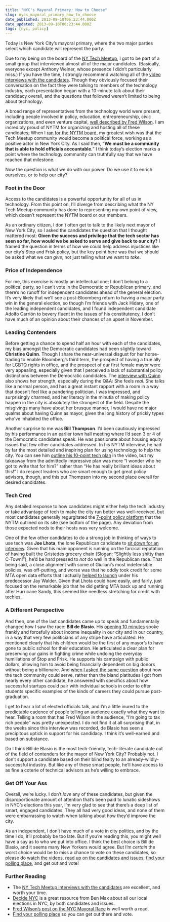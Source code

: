 ```yaml
---
title: "NYC's Mayoral Primary: How to Choose"
slug: nycs_mayoral_primary_how_to_choose
date_published: 2013-09-10T06:23:44.000Z
date_updated: 2013-09-10T06:23:44.000Z
tags: [nyc, policy]
---
```


Today is New York City’s mayoral primary, where the two major parties select which candidate will represent the party.

Due to my being on the board of the [NY Tech Meetup](http://nytm.org/), I got to be part of a small group that interviewed almost all of the major candidates. (Basically, everyone except Anthony Weiner, whose presence I didn’t particularly miss.) If you have the time, I strongly recommend watching all of the [video interviews with the candidates](http://nytm.org/programs/advocacy). Though they obviously focused their conversation on the fact they were talking to members of the technology industry, each presentation began with a 10-minute talk about their candidacy overall, and the questions that followed weren’t limited to being about technology.

A broad range of representatives from the technology world were present, including people involved in policy, education, entrepreneurship, civic organizations, and even venture capital, [well described by Fred Wilson](http://www.avc.com/a_vc/2013/09/the-nyc-mayoral-race.html). I am incredibly proud of NYTM for organizing and hosting all of these candidates; When I [ran for the NYTM board](/2010/12/im-running-for-the-new-york-tech-meetup-board), my greatest wish was that the Tech Meetup community would become a political force, working as a positive actor in New York City. As I said then, “**We must be a community that is able to hold officials accountable.**” I think today’s election marks a point where the technology community can truthfully say that we have reached that milestone.

Now the question is what we do with our power. Do we use it to enrich ourselves, or to help our city?

### Foot in the Door

Access to the candidates is a powerful opportunity for all of us in technology. From this point on, I’ll diverge from describing what the NY Tech Meetup community has done to representing my own point of view, which doesn’t represent the NYTM board or our members.

As an ordinary citizen, I don’t often get to talk to the likely next mayor of New York City, so I asked the candidates the question that I thought mattered most: **Given the success and privilege that the tech sector has seen so far, how would we be asked to serve and give back to our city?** I framed the question in terms of how we could help address injustices like our city’s Stop and Frisk policy, but the key point here was that we should be asked what we can *give*, not just telling what we want to *take*.

### Price of Independence

For me, this exercise is mostly an intellectual one; I don’t belong to a political party, so I can’t vote in the Democratic or Republican primary, and there’s no runoff for independent candidates ahead of the general election. It’s very likely that we’ll see a post-Bloomberg return to having a major party win in the general election, so though I’m friends with Jack Hidary, one of the leading independent candidates, and I found independent candidate Adolfo Carrión to bevery fluent in the issues of his constitutency, I don’t have much of an opinion about their chances of an upset in November.

### Leading Contenders

Before getting a chance to spend half an hour with each of the candidates, my bias amongst the Democratic candidates had been slightly toward **Christine Quinn**. Though I share the near-universal disgust for her horse-trading to enable Bloomberg’s third term, the prospect of having a true ally for LGBTQ rights in office, and the prospect of our first female mayor were very appealing, especially given that I perceived a lack of substantial policy distinctions between the Democratic candidates. The [interview with Quinn](http://vimeo.com/71753740) also shows her strength, especially during the Q&A: She feels *real*. She talks like a normal person, and has a great instant rapport with a room in a way that doesn’t feel like a pandering politician. I was impressed, and surprisingly charmed, and her literacy in the minutia of making policy happen in the city is absolutely the strongest of the field. Despite the misgivings many have about her brusque manner, I would have no major qualms about having Quinn as mayor, given the long history of prickly types who’ve inhabited the office.

Another surprise to me was **Bill Thompson**. I’d been cautiously impressed by his performance in an earlier town hall meeting where I’d seen 3 or 4 of the Democratic candidates speak. He was passionate about housing equity issues that few other candidates addressed. In his NYTM interview, he had by far the most detailed and inspiring plan for using technology to help the city. You can see him [outline his 10-point tech plan](http://vimeo.com/71743319) in the video, but my takeaway from the admittedly impressive plan was more “I wonder who he got to write that for him?” rather than “He has really brilliant ideas about this!” I do respect leaders who are smart enough to get great policy advisors, though, and this put Thompson into my second place overall for desired candidates.

### Tech Cred

Any detailed response to how candidates might either help the tech industry or take advantage of tech to make the city run better was well-received, but most candidates generally regurgitated the [7-point policy platform](http://vimeo.com/71743319) that the NYTM outlined on its site (see bottom of the page). Any deviation from those expected nods to their hosts was very welcome.

One of the few other candidates to do a strong job in thinking of ways to use tech was **Joe Lhota**, the lone Republican candidate to [sit down for an interview](http://vimeo.com/72892503). Given that his main opponent is running on the farcical reputation of having built the Gristedes grocery chain (Slogan: “Slightly less shitty than C-Town!”), he’d be hard pressed to *not* do well in the Republican race. That being said, a close alignment with some of Giuliani’s most indefensible policies, was off-putting, and worse was that he oddly took credit for some MTA open data efforts that I actually [helped to launch](/2011/03/nyc-mta-ftw) under his predecessor Jay Walder. Given that Lhota could have easily, and fairly, just focused on the remarkable job that he did getting MTA back up and running after Hurricane Sandy, this seemed like needless stretching for credit with techies.

### A Different Perspective

And then, one of the last candidates came up to speak and fundamentally changed how I saw the race: **Bill de Blasio**. His [opening 10 minutes](http://vimeo.com/72893482) spoke frankly and forcefully about income inequality in our city and in our country, in a way that very few politicians of any stripe have articulated. He mentioned clearly that his children would be the first of any mayor’s to have gone to public school for their education. He articulated a clear plan for preserving our gains in fighting crime while undoing the everyday humiliations of Stop and Frisk. He supports his campaign with public dollars, allowing him to avoid being financially dependent on big donors without being a billionaire. And [when I asked the same question](http://vimeo.com/72893482#t=658) about how the tech community could serve, rather than the bland platitudes I got from nearly every other candidate, he answered with specifics about how successful startups could pair with individual schools in order to offer students specific examples of the kinds of careers they could pursue post-graduation.

I get to hear a lot of elected officials talk, and I’m a little inured to the predictable cadence of people telling an audience exactly what they want to hear. Telling a room that has Fred Wilson in the audience, “I’m going to tax rich people” was pretty unexpected. I do not find it at all surprising that, in the weeks since this interview was recorded, de Blasio has seen a precipitous uptick in support for his candidacy. I think it’s well-earned and based on substance.

Do I think Bill de Blasio is the most tech-friendly, tech-literate candidate out of the field of contenders for the mayor of New York City? Probably not. I don’t support a candidate based on their blind fealty to an already-wildly-successful industry. But like any of these smart people, he’ll have access to as fine a coterie of technical advisors as he’s willing to embrace.

### Get Off Your Ass

Overall, we’re lucky. I don’t *love* any of these candidates, but given the disproportionate amount of attention that’s been paid to lunatic sideshows in NYC’s elections this year, I’m very glad to see that there’s a deep list of smart, engaged candidates. They all had very good ideas, and none of them were embarrassing to watch when talking about how they’d improve the city.

As an independent, I don’t have much of a vote in city politics, and by the time I do, it’ll probably be too late. But if you’re reading this, you might well have a say as to who we put into office. I think the best choice is Bill de Blasio, and it seems many New Yorkers would agree. But I’m *certain* the worst choice would be to miss a chance to vote on these candidates, so please do [watch the videos](http://nytm.org/programs/advocacy), [read up on the candidates and issues](http://www.decidenyc.com/), [find your polling place](http://nyc.pollsitelocator.com/Search.aspx), and get out and vote!

### Further Reading

- The [NY Tech Meetup interviews with the candidates](http://nytm.org/programs/advocacy) are excellent, and worth your time.
- [Decide NYC](http://www.decidenyc.com/) is a great resource from Ben Max about all our local elections in NYC, by both candidates and issues.
- [Fred Wilson’s post on the NYC Mayoral Race](http://www.avc.com/a_vc/2013/09/the-nyc-mayoral-race.html) is well worth a read.
- [Find your polling place](http://nyc.pollsitelocator.com/Search.aspx) so you can get out there and vote.
